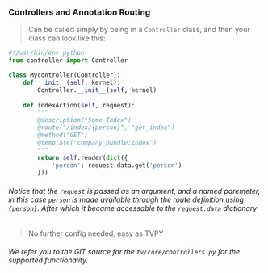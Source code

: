 ### Controllers and Annotation Routing

> Can be called simply by being in a `Controller` class, and then your class can look like this:

```py
#!/usr/bin/env python
from controller import Controller

class Mycontroller(Controller):
	def __init__(self, kernel):
		Controller.__init__(self, kernel)
		
	def indexAction(self, request):
		"""
		@description("Some Index")
		@route("/index/{person}", "get_index")
		@method("GET")
		@template("company_bundle:index")
		"""
		return self.render(dict({
			'person': request.data.get('person')
		}))
```
###### Notice that the `request` is passed as an argument, and a named paremeter, in this case `person` is made available through the route definition using `{person}`. After which it became accessable to the `request.data` dictionary


> No further config needed, easy as TVPY

###### We refer you to the GIT source for the `tv/core/controllers.py` for the supported functionality. 
